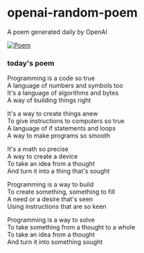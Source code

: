 
# openai-random-poem
 A poem generated daily by OpenAI

[![Poem](https://github.com/fbiego/openai-random-poem/actions/workflows/main.yml/badge.svg)](https://github.com/fbiego/openai-random-poem/actions/workflows/main.yml)

### today's poem  
  
Programming is a code so true  
A language of numbers and symbols too  
It's a language of algorithms and bytes  
A way of building things right  
  
It's a way to create things anew  
To give instructions to computers so true  
A language of if statements and loops  
A way to make programs so smooth  
  
It's a math so precise  
A way to create a device  
To take an idea from a thought  
And turn it into a thing that's sought  
  
Programming is a way to build  
To create something, something to fill  
A need or a desire that's seen  
Using instructions that are so keen  
  
Programming is a way to solve  
To take something from a thought to a whole  
To take an idea from a thought  
And turn it into something sought
